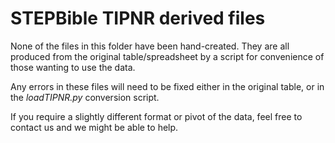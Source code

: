 # STEPBible TIPNR derived files

None of the files in this folder have been hand-created.
They are all produced from the original table/spreadsheet
by a script for convenience of those wanting to use the data.

Any errors in these files will need to be fixed either in the
original table, or in the _loadTIPNR.py_ conversion script.

If you require a slightly different format or pivot of the data,
feel free to contact us and we might be able to help.
